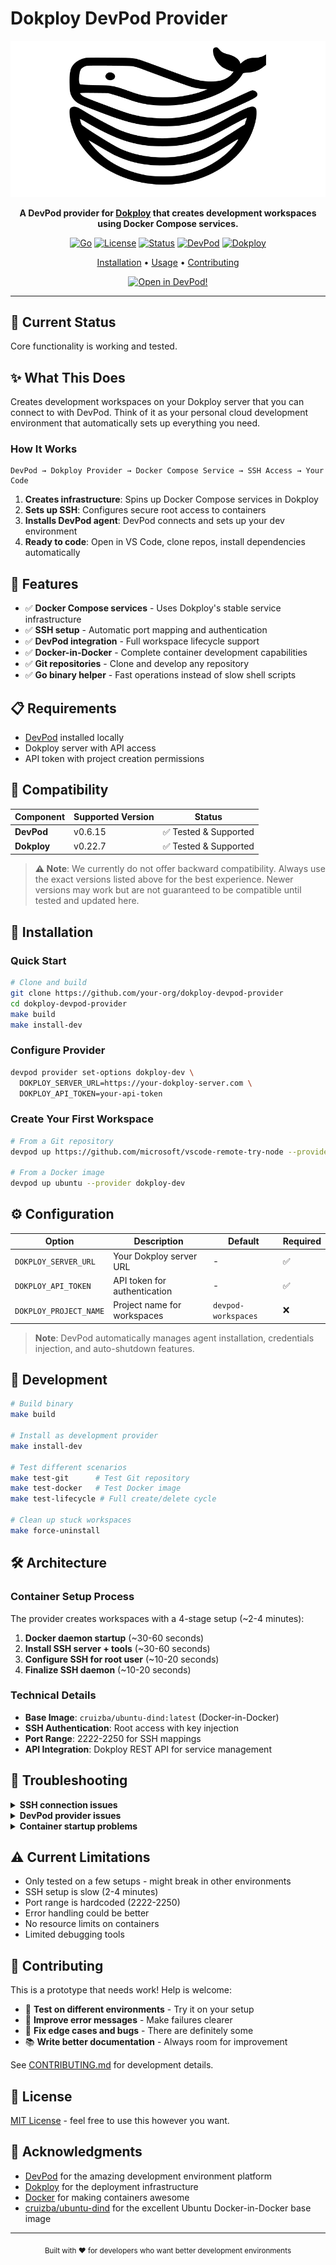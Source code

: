 # Dokploy DevPod Provider

<div align="center">

![Dokploy Logo](https://raw.githubusercontent.com/Dokploy/dokploy/refs/heads/canary/apps/dokploy/logo.png)

**A DevPod provider for [Dokploy](https://dokploy.com/) that creates development workspaces using Docker Compose services.**

[![Go](https://img.shields.io/badge/Go-1.22+-blue.svg)](https://golang.org)
[![License](https://img.shields.io/badge/license-MIT-green.svg)](LICENSE)
[![Status](https://img.shields.io/badge/status-stable-green.svg)](#current-status)
[![DevPod](https://img.shields.io/badge/DevPod-v0.6.15-blue.svg)](https://github.com/loft-sh/devpod)
[![Dokploy](https://img.shields.io/badge/Dokploy-v0.22.7-green.svg)](https://github.com/Dokploy/dokploy)

[Installation](#installation) • [Usage](#usage) • [Contributing](#contributing)

[![Open in DevPod!](https://devpod.sh/assets/open-in-devpod.svg)](https://devpod.sh/open#https://github.com/NaNomicon/dokploy-devpod-provider)

</div>

---

## 🎉 Current Status

Core functionality is working and tested.

## ✨ What This Does

Creates development workspaces on your Dokploy server that you can connect to with DevPod. Think of it as your personal cloud development environment that automatically sets up everything you need.

### How It Works

```
DevPod → Dokploy Provider → Docker Compose Service → SSH Access → Your Code
```

1. **Creates infrastructure**: Spins up Docker Compose services in Dokploy
2. **Sets up SSH**: Configures secure root access to containers
3. **Installs DevPod agent**: DevPod connects and sets up your dev environment
4. **Ready to code**: Open in VS Code, clone repos, install dependencies automatically

## 🎯 Features

- ✅ **Docker Compose services** - Uses Dokploy's stable service infrastructure
- ✅ **SSH setup** - Automatic port mapping and authentication
- ✅ **DevPod integration** - Full workspace lifecycle support
- ✅ **Docker-in-Docker** - Complete container development capabilities
- ✅ **Git repositories** - Clone and develop any repository
- ✅ **Go binary helper** - Fast operations instead of slow shell scripts

## 📋 Requirements

- [DevPod](https://devpod.sh/) installed locally
- Dokploy server with API access
- API token with project creation permissions

## 🔄 Compatibility

| Component   | Supported Version | Status                |
| ----------- | ----------------- | --------------------- |
| **DevPod**  | v0.6.15           | ✅ Tested & Supported |
| **Dokploy** | v0.22.7           | ✅ Tested & Supported |

> **⚠️ Note**: We currently do not offer backward compatibility. Always use the exact versions listed above for the best experience. Newer versions may work but are not guaranteed to be compatible until tested and updated here.

## 🚀 Installation

### Quick Start

```bash
# Clone and build
git clone https://github.com/your-org/dokploy-devpod-provider
cd dokploy-devpod-provider
make build
make install-dev
```

### Configure Provider

```bash
devpod provider set-options dokploy-dev \
  DOKPLOY_SERVER_URL=https://your-dokploy-server.com \
  DOKPLOY_API_TOKEN=your-api-token
```

### Create Your First Workspace

```bash
# From a Git repository
devpod up https://github.com/microsoft/vscode-remote-try-node --provider dokploy-dev

# From a Docker image
devpod up ubuntu --provider dokploy-dev
```

## ⚙️ Configuration

| Option                 | Description                  | Default             | Required |
| ---------------------- | ---------------------------- | ------------------- | -------- |
| `DOKPLOY_SERVER_URL`   | Your Dokploy server URL      | -                   | ✅       |
| `DOKPLOY_API_TOKEN`    | API token for authentication | -                   | ✅       |
| `DOKPLOY_PROJECT_NAME` | Project name for workspaces  | `devpod-workspaces` | ❌       |

> **Note**: DevPod automatically manages agent installation, credentials injection, and auto-shutdown features.

## 🔧 Development

```bash
# Build binary
make build

# Install as development provider
make install-dev

# Test different scenarios
make test-git      # Test Git repository
make test-docker   # Test Docker image
make test-lifecycle # Full create/delete cycle

# Clean up stuck workspaces
make force-uninstall
```

## 🛠️ Architecture

### Container Setup Process

The provider creates workspaces with a 4-stage setup (~2-4 minutes):

1. **Docker daemon startup** (~30-60 seconds)
2. **Install SSH server + tools** (~30-60 seconds)
3. **Configure SSH for root user** (~10-20 seconds)
4. **Finalize SSH daemon** (~10-20 seconds)

### Technical Details

- **Base Image**: `cruizba/ubuntu-dind:latest` (Docker-in-Docker)
- **SSH Authentication**: Root access with key injection
- **Port Range**: 2222-2250 for SSH mappings
- **API Integration**: Dokploy REST API for service management

## 🐛 Troubleshooting

<details>
<summary><strong>SSH connection issues</strong></summary>

- Wait 2-4 minutes for full container setup
- Check if ports 2222-2250 are available
- Verify API token has correct permissions
</details>

<details>
<summary><strong>DevPod provider issues</strong></summary>

- Try `devpod provider delete dokploy-dev && make install-dev` to reinstall
- Check logs with `devpod up --debug`
</details>

<details>
<summary><strong>Container startup problems</strong></summary>

- Check Dokploy dashboard for service status
- Look at Docker Compose service logs in Dokploy
- Ensure Docker Swarm ports have propagated (can take 60+ seconds)
</details>

## ⚠️ Current Limitations

- Only tested on a few setups - might break in other environments
- SSH setup is slow (2-4 minutes)
- Port range is hardcoded (2222-2250)
- Error handling could be better
- No resource limits on containers
- Limited debugging tools

## 🤝 Contributing

This is a prototype that needs work! Help is welcome:

- 🧪 **Test on different environments** - Try it on your setup
- 📝 **Improve error messages** - Make failures clearer
- 🐛 **Fix edge cases and bugs** - There are definitely some
- 📚 **Write better documentation** - Always room for improvement

See [CONTRIBUTING.md](CONTRIBUTING.md) for development details.

## 📝 License

[MIT License](LICENSE) - feel free to use this however you want.

## 🙏 Acknowledgments

- [DevPod](https://devpod.sh/) for the amazing development environment platform
- [Dokploy](https://dokploy.com/) for the deployment infrastructure
- [Docker](https://docker.com/) for making containers awesome
- [cruizba/ubuntu-dind](https://hub.docker.com/r/cruizba/ubuntu-dind) for the excellent Ubuntu Docker-in-Docker base image

---

<div align="center">
<sub>Built with ❤️ for developers who want better development environments</sub>
</div>
